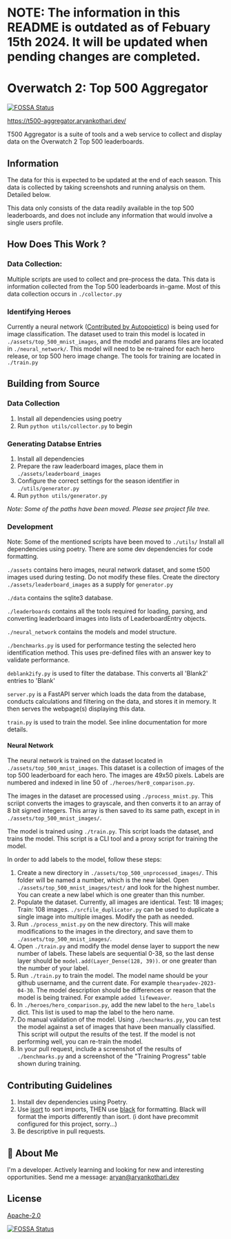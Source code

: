 # NOTE: The information in this README is outdated as of Febuary 15th 2024. It will be updated when pending changes are completed.


# Overwatch 2: Top 500 Aggregator
[![FOSSA Status](https://app.fossa.com/api/projects/git%2Bgithub.com%2Fthearyadev%2Ftop500-aggregator.svg?type=shield)](https://app.fossa.com/projects/git%2Bgithub.com%2Fthearyadev%2Ftop500-aggregator?ref=badge_shield)

https://t500-aggregator.aryankothari.dev/

T500 Aggregator is a suite of tools and a web service to collect and display data on the Overwatch 2 Top 500 leaderboards. 


## Information
The data for this is expected to be updated at the end of each season.
This data is collected by taking screenshots and running analysis on them. Detailed below. 

This data only consists of the data readily available in the top 500 leaderboards,
and does not include any information that would involve a single users profile. 

## How Does This Work ?

### Data Collection: 
Multiple scripts are used to collect and pre-process the data. This data is information collected from the Top 500 leaderboards in-game. Most of this data collection occurs in `./collector.py`

### Identifying Heroes
Currently a neural network ([Contributed by Autopoietico](https://github.com/thearyadev/top500-aggregator/pull/1)) is being used for image classification. The dataset used to train this model is located in `./assets/top_500_mnist_images`, and the model and params files are located in `./neural_network/`. This model will need to be re-trained for each hero release, or top 500 hero image change. The tools for training are located in `./train.py`

## Building from Source

### Data Collection
1. Install all dependencies using poetry
2. Run `python utils/collector.py` to begin

### Generating Databse Entries
1. Install all dependencies
2. Prepare the raw leaderboard images, place them in `./assets/leaderboard_images`
3. Configure the correct settings for the season identifier in `./utils/generator.py`
4. Run `python utils/generator.py`

*Note: Some of the paths have been moved. Please see project file tree.*

### Development 

Note: Some of the mentioned scripts have been moved to `./utils/`
Install all dependencies using poetry. There are some dev dependencies for code formatting. 

`./assets` contains hero images, neural network dataset, and some t500 images used during testing. Do not modify these files. Create the directory `./assets/leaderboard_images` as a supply for `generator.py`

`./data` contains the sqlite3 database.

`./leaderboards` contains all the tools required for loading, parsing, and converting leaderboard images into lists of LeaderboardEntry objects. 

`./neural_network` contains the models and model structure.

`./benchmarks.py` is used for performance testing the selected hero identification method. This uses pre-defined files with an answer key to validate performance. 

`deblank2ify.py` is used to filter the database. This converts all 'Blank2' entries to 'Blank'

`server.py` is a FastAPI server which loads the data from the database, conducts calculations and filtering on the data, and stores it in memory. It then serves the webpage(s) displaying this data.

`train.py` is used to train the model. See inline documentation for more details. 

#### Neural Network 
The neural network is trained on the dataset located in `./assets/top_500_mnist_images`. This dataset is a collection of images of the top 500 leaderboard for each hero. The images are 49x50 pixels. Labels are numbered and indexed in line 50 of `./heroes/her0_comparison.py`. 

The images in the dataset are processed using `./process_mnist.py`. This scriipt converts the images to grayscale, and then converts it to an array of 8 bit signed integers. This array is then saved to its same path, except in in `./assets/top_500_mnist_images/`.

The model is trained using `./train.py`. This script loads the dataset, and trains the model. This script is a CLI tool and a proxy script for training the model. 

In order to add labels to the model, follow these steps:
1. Create a new directory in `./assets/top_500_unprocessed_images/`. This folder will be named a number, which is the new label. Open `./assets/top_500_mnist_images/test/` and look for the highest number. You can create a new label which is one greater than this number. 
2. Populate the dataset. Currently, all images are identical. Test: 18 images; Train: 108 images. `./srcfile_duplicator.py` can be used to duplicate a single image into multiple images. Modify the path as needed. 
3. Run `./process_mnist.py` on the new directory. This will make modifications to the images in the directory, and save them to `./assets/top_500_mnist_images/`. 
4. Open `./train.py` and modify the model dense layer to support the new number of labels. These labels are sequential 0-38, so the last dense layer should be `model.add(Layer_Dense(128, 39))`. or one greater than the number of your label. 
5. Run `./train.py` to train the model. The model name should be your github username, and the current date. For example `thearyadev-2023-04-30`. The model description should be differences or reason that the model is being trained. For example `added lifeweaver`.
6. In `./heroes/hero_comparison.py`, add the new label to the `hero_labels` dict. This list is used to map the label to the hero name.
7. Do manual validation of the model. Using `./benchmarks.py`, you can test the model against a set of images that have been manually classified. This script will output the results of the test. If the model is not performing well, you can re-train the model.
8. In your pull request, include a screenshot of the results of `./benchmarks.py` and a screenshot of the "Training Progress" table shown during training. 


## Contributing Guidelines

1. Install dev dependencies using Poetry. 
2. Use [isort](https://pypi.org/project/isort/) to sort imports, THEN use [black](https://pypi.org/project/black/) for formatting. Black will format the imports differently than isort. (i dont have precommit configured for this project, sorry...)
3. Be descriptive in pull requests. 

## 🚀 About Me
I'm a developer. Actively learning and looking for new and interesting opportunities. Send me a message: aryan@aryankothari.dev


## License
[Apache-2.0](/LICENSE)


[![FOSSA Status](https://app.fossa.com/api/projects/git%2Bgithub.com%2Fthearyadev%2Ftop500-aggregator.svg?type=large)](https://app.fossa.com/projects/git%2Bgithub.com%2Fthearyadev%2Ftop500-aggregator?ref=badge_large)
